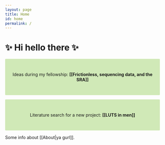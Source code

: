 ```yaml
---
layout: page
title: Home
id: home
permalink: /
---
```



# ✨ Hi hello there ✨

<div align="center">
<p style="padding: 3em 1em; background: #d0e9b7; border-radius: 2px;">
  Ideas during my fellowship: <span style="font-weight: bold">[[Frictionless, sequencing data, and the SRA]]</span> 
</p>


<p style="padding: 3em 1em; background: #d0e9b7; border-radius: 2px;">
  Literature search for a new project: <span style="font-weight: bold">[[LUTS in men]]</span> 
</p>

</div>

Some info about [[About|ya gurl]].


<style>
  .wrapper {
    max-width: 46em;
  }
</style>
